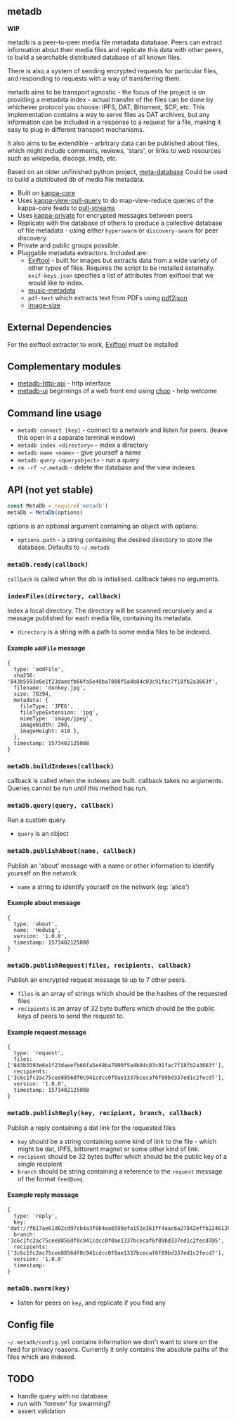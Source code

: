 ## metadb

**WIP**

metadb is a peer-to-peer media file metadata database. Peers can extract information about their media files and replicate this data with other peers, to build a searchable distributed database of all known files.

There is also a system of sending encrypted requests for particular files, and responding to requests with a way of transferring them.

metadb aims to be transport agnostic - the focus of the project is on providing a metadata index - actual transfer of the files can be done by whichever protocol you choose: IPFS, DAT, Bittorrent, SCP, etc. This implementation contains a way to serve files as DAT archives, but any information can be included in a response to a request for a file, making it easy to plug in different transport mechanisms.

It also aims to be extendible - arbitrary data can be published about files, which might include comments, reviews, 'stars', or links to web resources such as wikipedia, discogs, imdb, etc.

Based on an older unfinished python project, [meta-database](https://github.com/ameba23/meta-database)
Could be used to build a distributed db of media file metadata. 

- Built on [kappa-core](https://github.com/kappa-db/kappa-core)
- Uses [kappa-view-pull-query](https://www.npmjs.com/package/kappa-view-pull-query) to do map-view-reduce queries of the kappa-core feeds to [pull-streams](https://pull-stream.github.io/)
- Uses [kappa-private](https://ledger-git.dyne.org/CoBox/kappa-private) for encrypted messages between peers
- Replicate with the database of others to produce a collective database of file metadata - using either `hyperswarm` or `discovery-swarm` for peer discovery.
- Private and public groups possible.
- Pluggable metadata extractors. Included are:
  - [Exiftool](https://www.sno.phy.queensu.ca/~phil/exiftool/) - built for images but extracts data from a wide variety of other types of files.  Requires the script to be installed externally.  `exif-keys.json` specifies a list of attributes from exiftool that we would like to index.
  - [music-metadata](https://github.com/borewit/music-metadata)
  - `pdf-text` which extracts text from PDFs using [pdf2json](https://github.com/modesty/pdf2json)
  - [image-size](https://github.com/image-size/image-size)

## External Dependencies

For the exiftool extractor to work, [Exiftool](https://www.sno.phy.queensu.ca/~phil/exiftool/) must be installed

## Complementary modules

- [metadb-http-api](https://github.com/ameba23/metadb-http-api) - http interface
- [metadb-ui](https://github.com/ameba23/metadb-ui) beginnings of a web front end using [choo](https://choo.io/) - help welcome

## Command line usage

- `metadb connect [key]` - connect to a network and listen for peers. (leave this open in a separate terminal window)
- `metadb index <directory>` - index a directory
- `metadb name <name>` - give yourself a name
- `metadb query <queryobject>`  - run a query
- `rm -rf ~/.metadb` - delete the database and the view indexes

## API (not yet stable)

```js
const MetaDb = require('metadb')
metaDb = MetaDb(options)
```
options is an optional argument containing an object with options:
- `options.path` - a string containing the desired directory to store the database. Defaults to `~/.metadb`

### `metaDb.ready(callback)`

`callback` is called when the db is initialised. callback takes no arguments.

### `indexFiles(directory, callback)`

Index a local directory. The directory will be scanned recursively and a message published for each media file, containing its metadata.
- `directory` is a string with a path to some media files to be indexed.

#### Example `addFile` message
```
{
  type: 'addFile',
  sha256: '843b5593e6e1f23daeefb66fa5e49ba7800f5a4b84c03c91fac7f18fb2a3663f',
  filename: 'donkey.jpg',
  size: 78394,
  metadata: {
    fileType: 'JPEG',
    fileTypeExtension: 'jpg',
    mimeType: 'image/jpeg',
    imageWidth: 200,
    imageHeight: 418 },
  },
  timestamp: 1573402125008
}
```

### `metaDb.buildIndexes(callback)`

callback is called when the indexes are built. callback takes no arguments. Queries cannot be run until this method has run.

### `metaDb.query(query, callback)`

Run a custom query
- `query` is an object

### `metaDb.publishAbout(name, callback)`

Publish an 'about' message with a name or other information to identify yourself on the network.
- `name` a string to identify yourself on the network (eg: 'alice')

#### Example about message
```
{
  type: 'about',
  name: 'Hedwig',
  version: '1.0.0',
  timestamp: 1573402125008
}
```

### `metaDb.publishRequest(files, recipients, callback)`

Publish an encrypted request message to up to 7 other peers. 
- `files` is an array of strings which should be the hashes of the requested files
- `recipients` is an array of 32 byte buffers which should be the public keys of peers to send the request to.

#### Example request message
```
{
  type: 'request',
  files: ['843b5593e6e1f23daeefb66fa5e49ba7800f5a4b84c03c91fac7f18fb2a3663f'],
  recipients: ['3c6c1fc2ac75cee8856df0c941cdcc0f0ae1337bcecaf6f89bd337ed1c2fecd7'],
  version: '1.0.0',
  timestamp: 1573402125008
}
```

### `metaDb.publishReply(key, recipient, branch, callback)`

Publish a reply containing a dat link for the requested files
- `key` should be a string containing some kind of link to the file - which might be dat, IPFS, bittorent magnet or some other kind of link.
- `recipient` should be 32 bytes buffer which should be the public key of a single recipient
- `branch` should be string containing a reference to the `request` message of the format `feed@seq`.

#### Example reply message
```
{
  type: 'reply',
  key: 'dat://fb17ae61d02cd97cb4a3f8b4ea6599afa152e361ff4aac6a27842effb2246126',
  branch: '3c6c1fc2ac75cee8856df0c941cdcc0f0ae1337bcecaf6f89bd337ed1c2fecd7@5',
  recipients: ['3c6c1fc2ac75cee8856df0c941cdcc0f0ae1337bcecaf6f89bd337ed1c2fecd7'],
  version: '1.0.0'
  timestamp:
}
```

### `metaDb.swarm(key)`

- listen for peers on `key`, and replicate if you find any

## Config file

`~/.metadb/config.yml` contains information we don't want to store on the feed for privacy reasons. Currently it only contains the absolute paths of the files which are indexed.

## TODO

- handle query with no database
- run with 'forever' for swarming?
- assert validation
